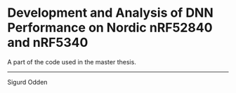 # Development and Analysis of DNN Performance on Nordic nRF52840 and nRF5340



A part of the code used in the master thesis.

---

Sigurd Odden
